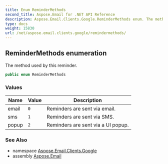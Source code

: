 ```yaml
---
title: Enum ReminderMethods
second_title: Aspose.Email for .NET API Reference
description: Aspose.Email.Clients.Google.ReminderMethods enum. The method used by this reminder
type: docs
weight: 15830
url: /net/aspose.email.clients.google/remindermethods/
---
```

## ReminderMethods enumeration

The method used by this reminder.

```csharp
public enum ReminderMethods
```

### Values

| Name | Value | Description |
| --- | --- | --- |
| email | `0` | Reminders are sent via email. |
| sms | `1` | Reminders are sent via SMS. |
| popup | `2` | Reminders are sent via a UI popup. |

### See Also

* namespace [Aspose.Email.Clients.Google](../../aspose.email.clients.google/)
* assembly [Aspose.Email](../../)


